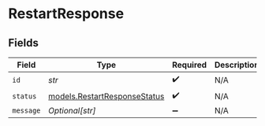 # RestartResponse


## Fields

| Field                                                              | Type                                                               | Required                                                           | Description                                                        |
| ------------------------------------------------------------------ | ------------------------------------------------------------------ | ------------------------------------------------------------------ | ------------------------------------------------------------------ |
| `id`                                                               | *str*                                                              | :heavy_check_mark:                                                 | N/A                                                                |
| `status`                                                           | [models.RestartResponseStatus](../models/restartresponsestatus.md) | :heavy_check_mark:                                                 | N/A                                                                |
| `message`                                                          | *Optional[str]*                                                    | :heavy_minus_sign:                                                 | N/A                                                                |